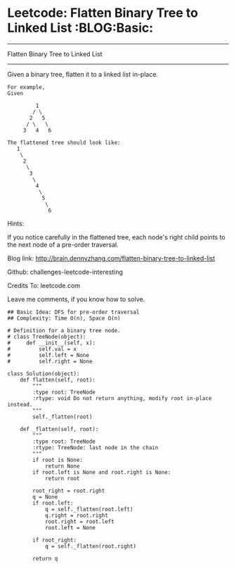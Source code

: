 # Leetcode: Flatten Binary Tree to Linked List     :BLOG:Basic:


---

Flatten Binary Tree to Linked List  

---

Given a binary tree, flatten it to a linked list in-place.  

    For example,
    Given
    
             1
            / \
           2   5
          / \   \
         3   4   6

    The flattened tree should look like:
       1
        \
         2
          \
           3
            \
             4
              \
               5
                \
                 6

Hints:  

If you notice carefully in the flattened tree, each node's right child points to the next node of a pre-order traversal.  

Blog link: <http://brain.dennyzhang.com/flatten-binary-tree-to-linked-list>  

Github: challenges-leetcode-interesting  

Credits To: leetcode.com  

Leave me comments, if you know how to solve.  

    ## Basic Idea: DFS for pre-order traversal
    ## Complexity: Time O(n), Space O(n)
    
    # Definition for a binary tree node.
    # class TreeNode(object):
    #     def __init__(self, x):
    #         self.val = x
    #         self.left = None
    #         self.right = None
    
    class Solution(object):
        def flatten(self, root):
            """
            :type root: TreeNode
            :rtype: void Do not return anything, modify root in-place instead.
            """
            self._flatten(root)
    
        def _flatten(self, root):
            """
            :type root: TreeNode
            :rtype: TreeNode: last node in the chain
            """
            if root is None:
                return None
            if root.left is None and root.right is None:
                return root
    
            root_right = root.right
            q = None
            if root.left:
                q = self._flatten(root.left)
                q.right = root.right
                root.right = root.left
                root.left = None
    
            if root_right:
                q = self._flatten(root.right)
    
            return q